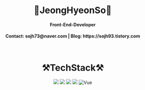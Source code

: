 <div align=center>
  <h1>👋JeongHyeonSo👋</h1> 
</div>
<div align=center>
  <h4>Front-End-Developer</h4>
  <h4>Contact: sojh73@naver.com | Blog: https://sojh93.tistory.com</h4>
</div>
</br>
<div width="100px" align=center>
  <div>
  <h1>⚒TechStack⚒</h1>
  <img src="https://img.shields.io/badge/React-61DAFB?style=flat-square&logo=react&logoColor=black"/> <img src="https://img.shields.io/badge/Javascript-F7DF1E?style=flat-square&logo=javascript&logoColor=black"/> <img src="https://img.shields.io/badge/CSS-1572B6?style=flat-square&logo=javascript&logoColor=black"/> <img src="https://img.shields.io/badge/html5-E34F26?style=flat-square&logo=html5&logoColor=black"/> <img alt="Vue" src ="https://img.shields.io/badge/기술명-원하는색상코드.svg?&style=for-the-badge&logo=로고명&logoColor=로고색상"/>
  </div>

</div>

<!--
**sojh93/sojh93** is a ✨ _special_ ✨ repository because its `README.md` (this file) appears on your GitHub profile.

Here are some ideas to get you started:

- 🔭 I’m currently working on ...
- 🌱 I’m currently learning ...
- 👯 I’m looking to collaborate on ...
- 🤔 I’m looking for help with ...
- 💬 Ask me about ...
- 📫 How to reach me: ...
- 😄 Pronouns: ...
- ⚡ Fun fact: ...
-->
